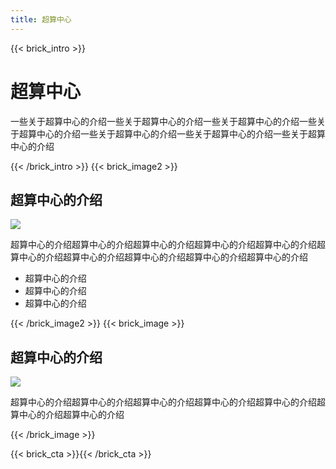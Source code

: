 ```yaml
---
title: 超算中心
---
```


{{< brick_intro >}}

# 超算中心

一些关于超算中心的介绍一些关于超算中心的介绍一些关于超算中心的介绍一些关于超算中心的介绍一些关于超算中心的介绍一些关于超算中心的介绍一些关于超算中心的介绍

{{< /brick_intro >}}
{{< brick_image2 >}}

## 超算中心的介绍

![](/uploads/illustrations/cuate/responsive.svg)

超算中心的介绍超算中心的介绍超算中心的介绍超算中心的介绍超算中心的介绍超算中心的介绍超算中心的介绍超算中心的介绍超算中心的介绍超算中心的介绍

- 超算中心的介绍
- 超算中心的介绍
- 超算中心的介绍

{{< /brick_image2 >}}
{{< brick_image >}}

## 超算中心的介绍

![](/uploads/illustrations/cuate/version-control.svg)

超算中心的介绍超算中心的介绍超算中心的介绍超算中心的介绍超算中心的介绍超算中心的介绍超算中心的介绍

{{< /brick_image >}}
<!-- {{< brick_reviews >}}{{< /brick_reviews >}} -->
<!-- {{< brick_features >}}
## The Ultimate Hugo theme

Hugobricks covers all components you would like to have at hand. It is a power engine for your web oriented projects. It has excellent performance in all categories.

---

![](/img/icons/material-symbols/200/rounded/auto_awesome_mosaic.svg)
### Covers all components

We aim to provide the following bricks: intro, title, image, cta, contact, team, testimonials, about, pricing, products, product, usps, stats, gallery, quote, faqs, brands, video, blogs, post, related.

---

![](/img/icons/material-symbols/200/rounded/performance_max.svg)
### 99+ Google Lighthouse score

Lightning fast website. Lorem ipsum dolor sit amet consectetur adipisicing elit. Corporis illum nesciunt commodi vel nisi ut alias excepturi ipsum, totam, labore tempora, odit ex iste tempore sed.

---

![](/img/icons/material-symbols/200/rounded/design_services.svg)
### Themeable through CSS variables

Easily themeable. Lorem ipsum dolor sit amet consectetur adipisicing elit. Corporis illum nesciunt commodi vel nisi ut alias excepturi ipsum, totam, labore tempora, odit ex iste tempore sed.

---

![](/img/icons/material-symbols/200/rounded/devices.svg)
### Fully resonsive on all devices

Works on every screen. Lorem ipsum dolor sit amet consectetur adipisicing elit. Corporis illum nesciunt commodi vel nisi ut alias excepturi ipsum, totam, labore tempora, odit ex iste tempore sed.

---

![](/img/icons/material-symbols/200/rounded/timer.svg)
### Super fast builds and deploys

Extremely fast. Lorem ipsum dolor sit amet consectetur adipisicing elit. Corporis illum nesciunt commodi vel nisi ut alias excepturi ipsum, totam, labore tempora, odit ex iste tempore sed.

---

![](/img/icons/material-symbols/200/rounded/auto_fix.svg)
### 10+ pre-build pages

Start with the end result. Lorem ipsum dolor sit amet consectetur adipisicing elit. Corporis illum nesciunt commodi vel nisi ut alias excepturi ipsum, totam, labore tempora, odit ex iste tempore sed.

{{< /brick_features >}}
{{< brick_prices >}}

## Our friendly pricing

Lorem ipsum dolor sit amet consectetur adipisicing elit. Corporis illum nesciunt commodi vel nisi ut alias excepturi ipsum, totam, labore tempora, odit ex iste tempore sed.

---

**budget**
### Open-source

Full-featured theme/page builder to create super fast & amazing website

### _$_**0**/month

- Hugobricks theme/code
- All available bricks
- Regular updates
- Bug fixes & security patches

[联系我们](/content-us/)

---

**most popular**

### Hosted

Everything in one toolkit – We host your website on our top-notch infrastructure.

### _$_**25**/month

- Hugobricks theme/code
- All available bricks
- Regular updates
- Bug fixes & security patches
- Form handling + notifications
- CMS system for editors

[Yes, pick me!](/content-us/)

---

**everything**

### Enterprise

Get exceptional value and cost savings with our complete products suite.

### _$_**75**/month

- All other features plus:
- High priority support 
- Theme adjustments
- Custom bricks (on request)

[联系我们](/content-us/)

{{< /brick_prices >}} -->
{{< brick_cta >}}{{< /brick_cta >}}